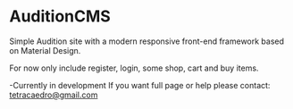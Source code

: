 # <b>AuditionCMS</b>
Simple Audition site with a modern responsive front-end framework based on Material Design.

For now only include register, login, some shop, cart and buy items.


-Currently in development
If you want full page or help please contact: tetracaedro@gmail.com
